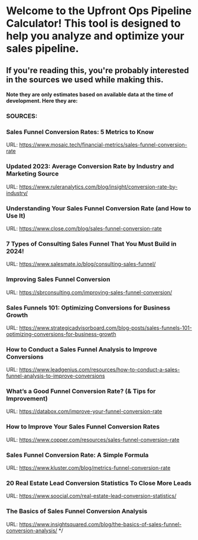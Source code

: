 # Welcome to the Upfront Ops Pipeline Calculator! This tool is designed to help you analyze and optimize your sales pipeline.

## If you're reading this, you're probably interested in the sources we used while making this. 
#### Note they are only estimates based on available data at the time of development. Here they are:


### SOURCES:

### **Sales Funnel Conversion Rates: 5 Metrics to Know**  
  URL: https://www.mosaic.tech/financial-metrics/sales-funnel-conversion-rate

### **Updated 2023: Average Conversion Rate by Industry and Marketing Source**  
  URL: https://www.ruleranalytics.com/blog/insight/conversion-rate-by-industry/

### **Understanding Your Sales Funnel Conversion Rate (and How to Use It)**  
  URL: https://www.close.com/blog/sales-funnel-conversion-rate

### **7 Types of Consulting Sales Funnel That You Must Build in 2024!**  
  URL: https://www.salesmate.io/blog/consulting-sales-funnel/

### **Improving Sales Funnel Conversion**  
  URL: https://sbrconsulting.com/improving-sales-funnel-conversion/

### **Sales Funnels 101: Optimizing Conversions for Business Growth**  
  URL: https://www.strategicadvisorboard.com/blog-posts/sales-funnels-101-optimizing-conversions-for-business-growth

### **How to Conduct a Sales Funnel Analysis to Improve Conversions**  
  URL: https://www.leadgenius.com/resources/how-to-conduct-a-sales-funnel-analysis-to-improve-conversions

### **What’s a Good Funnel Conversion Rate? (& Tips for Improvement)**  
  URL: https://databox.com/improve-your-funnel-conversion-rate

### **How to Improve Your Sales Funnel Conversion Rates**  
  URL: https://www.copper.com/resources/sales-funnel-conversion-rate

### **Sales Funnel Conversion Rate: A Simple Formula**  
  URL: https://www.kluster.com/blog/metrics-funnel-conversion-rate

### **20 Real Estate Lead Conversion Statistics To Close More Leads**  
  URL: https://www.soocial.com/real-estate-lead-conversion-statistics/

### **The Basics of Sales Funnel Conversion Analysis**  
  URL: https://www.insightsquared.com/blog/the-basics-of-sales-funnel-conversion-analysis/  */